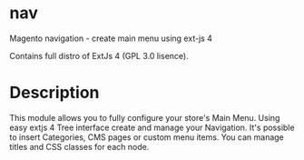 nav
===

Magento navigation - create main menu using ext-js 4

Contains full distro of ExtJs 4 (GPL 3.0 lisence).

Description
==

This module allows you to fully configure your store's Main Menu. Using easy extjs 4 Tree interface create and manage your Navigation.
It's possible to insert Categories, CMS pages or custom menu items. You can manage titles and CSS classes for each node.